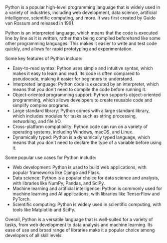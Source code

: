Python is a popular high-level programming language that is widely used in a variety of industries, including web development, data science, artificial intelligence, scientific computing, and more. It was first created by Guido van Rossum and released in 1991.

Python is an interpreted language, which means that the code is executed line by line as it is written, rather than being compiled beforehand like some other programming languages. This makes it easier to write and test code quickly, and allows for rapid prototyping and experimentation.

Some key features of Python include:
- Easy-to-read syntax: Python uses simple and intuitive syntax, which makes it easy to learn and read. Its code is often compared to pseudocode, making it easier for beginners to understand.
- Interpreted language: Python code is executed by an interpreter, which means that you don't need to compile the code before running it.
- Object-oriented programming support: Python supports object-oriented programming, which allows developers to create reusable code and simplify complex programs.
- Large standard library: Python comes with a large standard library, which includes modules for tasks such as string processing, networking, and file I/O.
- Cross-platform compatibility: Python code can run on a variety of operating systems, including Windows, macOS, and Linux.
- Dynamically typed: Python is a dynamically typed language, which means that you don't need to declare the type of a variable before using it.

Some popular use cases for Python include:
- Web development: Python is used to build web applications, with popular frameworks like Django and Flask.
- Data science: Python is a popular choice for data science and analysis, with libraries like NumPy, Pandas, and SciPy.
- Machine learning and artificial intelligence: Python is commonly used for machine learning and AI applications, with libraries like TensorFlow and PyTorch.
- Scientific computing: Python is widely used in scientific computing, with tools like Matplotlib and SciPy.

Overall, Python is a versatile language that is well-suited for a variety of tasks, from web development to data analysis and machine learning. Its ease of use and broad range of libraries make it a popular choice among developers of all skill levels.
